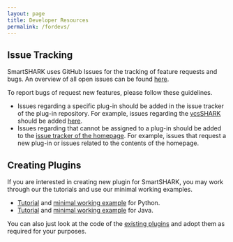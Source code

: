 ```yaml
---
layout: page
title: Developer Resources
permalink: /fordevs/
---
```


## Issue Tracking

SmartSHARK uses GitHub Issues for the tracking of feature requests and bugs. An overview of all open issues can be found [here](https://github.com/issues?utf8=%E2%9C%93&q=is%3Aopen+is%3Aissue+user%3Asmartshark+).

To report bugs of request new features, please follow these guidelines.
- Issues regarding a specific plug-in should be added in the issue tracker of the plug-in repository. For example, issues regarding the [vcsSHARK](https://github.com/smartshark/vcsSHARK/) should be added [here](https://github.com/smartshark/vcsSHARK/issues). 
- Issues regarding that cannot be assigned to a plug-in should be added to the [issue tracker of the homepage](https://github.com/smartshark/smartshark.github.io/issues). For example, issues that request a new plug-in or issues related to the contents of the homepage. 

## Creating Plugins

If you are interested in creating new plugin for SmartSHARK, you may work through our the tutorials and use our minimal working examples.
- [Tutorial](tutorial_plugin_python.md) and [minimal working example](https://github.com/smartshark/pymweSHARK) for Python.
- [Tutorial](tutorial_plugin_java.md) and [minimal working example](https://github.com/smartshark/jmweSHARK) for Java.

You can also just look at the code of the [existing plugins](plugins.md) and adopt them as required for your purposes.
